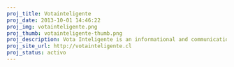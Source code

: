 ```yaml
---
proj_title: Votainteligente
proj_date: 2013-10-01 14:46:22
proj_img: votainteligente.png
proj_thumb: votainteligente-thumb.png
proj_description: Vota Inteligente is an informational and communicational space between citizens and candidates, as an open and adaptable tool to every different electoral scenario. Its fundamental objective is to help resolve doubts in respect to elections, open and explain candidates' proposals, compare them, and write questions or concerns. It also functions as the place where you can find the candidate that best represents your individual interests. It is designed as a citizen tool kit, interaction through its components allow citizens to exercise their active roles beyond the act of voting in elections, and opens other channels of participation. 
proj_site_url: http://votainteligente.cl
proj_status: activo
---
```

